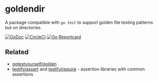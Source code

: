 # goldendir

A package compatible with `go test` to support golden file testing patterns but on directories.

[![GoDoc](https://godoc.org/github.com/seriousben/goldendir?status.svg)](https://godoc.org/github.com/seriousben/goldendir)
[![CircleCI](https://circleci.com/gh/seriousben/seriousben/tree/master.svg?style=shield)](https://circleci.com/gh/seriousben/goldendir/tree/master)
[![Go Reportcard](https://goreportcard.com/badge/github.com/seriousben/goldendir)](https://goreportcard.com/report/github.com/seriousben/goldendir)

## Related

* [gotestyourself/golden](https://godoc.org/github.com/gotestyourself/gotestyourself/golden)
* [testify/assert](https://godoc.org/github.com/stretchr/testify/assert) and 
  [testify/require](https://godoc.org/github.com/stretchr/testify/require) -
  assertion libraries with common assertions

